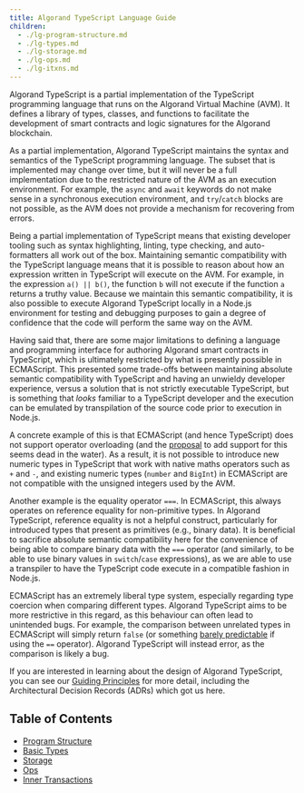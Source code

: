 ```yaml
---
title: Algorand TypeScript Language Guide
children:
  - ./lg-program-structure.md
  - ./lg-types.md
  - ./lg-storage.md
  - ./lg-ops.md
  - ./lg-itxns.md
---
```


Algorand TypeScript is a partial implementation of the TypeScript programming language that runs on the Algorand Virtual Machine (AVM). It defines a library of types, classes, and functions to facilitate the development of smart contracts and logic signatures for the Algorand blockchain.

As a partial implementation, Algorand TypeScript maintains the syntax and semantics of the TypeScript programming language. The subset that is implemented may change over time, but it will never be a full implementation due to the restricted nature of the AVM as an execution environment. For example, the `async` and `await` keywords do not make sense in a synchronous execution environment, and `try`/`catch` blocks are not possible, as the AVM does not provide a mechanism for recovering from errors.

Being a partial implementation of TypeScript means that existing developer tooling such as syntax highlighting, linting, type checking, and auto-formatters all work out of the box. Maintaining semantic compatibility with the TypeScript language means that it is possible to reason about how an expression written in TypeScript will execute on the AVM. For example, in the expression `a() || b()`, the function `b` will not execute if the function `a` returns a truthy value. Because we maintain this semantic compatibility, it is also possible to execute Algorand TypeScript locally in a Node.js environment for testing and debugging purposes to gain a degree of confidence that the code will perform the same way on the AVM.

Having said that, there are some major limitations to defining a language and programming interface for authoring Algorand smart contracts in TypeScript, which is ultimately restricted by what is presently possible in ECMAScript. This presented some trade-offs between maintaining absolute semantic compatibility with TypeScript and having an unwieldy developer experience, versus a solution that is not strictly executable TypeScript, but is something that _looks_ familiar to a TypeScript developer and the execution can be emulated by transpilation of the source code prior to execution in Node.js.

A concrete example of this is that ECMAScript (and hence TypeScript) does not support operator overloading (and the [proposal](https://github.com/tc39/proposal-operator-overloading) to add support for this seems dead in the water). As a result, it is not possible to introduce new numeric types in TypeScript that work with native maths operators such as `+` and `-`, and existing numeric types (`number` and `BigInt`) in ECMAScript are not compatible with the unsigned integers used by the AVM.

Another example is the equality operator `===`. In ECMAScript, this always operates on reference equality for non-primitive types. In Algorand TypeScript, reference equality is not a helpful construct, particularly for introduced types that present as primitives (e.g., binary data). It is beneficial to sacrifice absolute semantic compatibility here for the convenience of being able to compare binary data with the `===` operator (and similarly, to be able to use binary values in `switch`/`case` expressions), as we are able to use a transpiler to have the TypeScript code execute in a compatible fashion in Node.js.

ECMAScript has an extremely liberal type system, especially regarding type coercion when comparing different types. Algorand TypeScript aims to be more restrictive in this regard, as this behaviour can often lead to unintended bugs. For example, the comparison between unrelated types in ECMAScript will simply return `false` (or something [barely predictable](https://developer.mozilla.org/en-US/docs/Web/JavaScript/Reference/Operators/Equality) if using the `==` operator). Algorand TypeScript will instead error, as the comparison is likely a bug.

If you are interested in learning about the design of Algorand TypeScript, you can see our [Guiding Principles](/algokit/languages/typescript/guiding-principles/) for more detail, including the Architectural Decision Records (ADRs) which got us here.

## Table of Contents

- [Program Structure](lg-program-structure)
- [Basic Types](lg-types)
- [Storage](lg-storage)
- [Ops](lg-ops)
- [Inner Transactions](lg-itxns)
